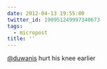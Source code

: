 ```yaml
---
date: 2012-04-13 19:55:00
twitter_id: 190951249997340673
tags:
  - micropost
title: ''
---
```


[@duwanis](https://twitter.com/duwanis) hurt his knee earlier
